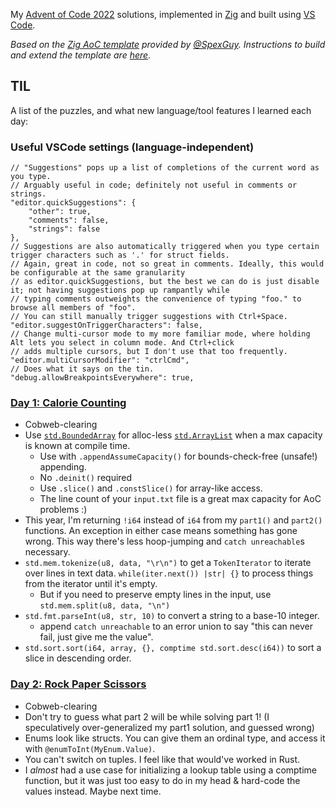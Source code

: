 My [Advent of Code 2022](https://adventofcode.com/2022) solutions, implemented in
[Zig](https://www.ziglang.org/) and built using [VS Code](https://code.visualstudio.com/).

_Based on the [Zig AoC template](https://github.com/SpexGuy/Zig-AoC-Template) provided by [@SpexGuy](https://github.com/SpexGuy/).
Instructions to build and extend the template are [here](TEMPLATE.md)._

## TIL

A list of the puzzles, and what new language/tool features I learned each day:

### Useful VSCode settings (language-independent)
```
// "Suggestions" pops up a list of completions of the current word as you type.
// Arguably useful in code; definitely not useful in comments or strings.
"editor.quickSuggestions": {
    "other": true,
    "comments": false,
    "strings": false
},
// Suggestions are also automatically triggered when you type certain trigger characters such as '.' for struct fields.
// Again, great in code, not so great in comments. Ideally, this would be configurable at the same granularity
// as editor.quickSuggestions, but the best we can do is just disable it; not having suggestions pop up rampantly while
// typing comments outweights the convenience of typing "foo." to browse all members of "foo".
// You can still manually trigger suggestions with Ctrl+Space.
"editor.suggestOnTriggerCharacters": false,
// Change multi-cursor mode to my more familiar mode, where holding Alt lets you select in column mode. And Ctrl+click
// adds multiple cursors, but I don't use that too frequently.
"editor.multiCursorModifier": "ctrlCmd",
// Does what it says on the tin.
"debug.allowBreakpointsEverywhere": true,
```

### [Day 1: Calorie Counting](https://adventofcode.com/2022/day/1)
- Cobweb-clearing
- Use [`std.BoundedArray`](https://ziglang.org/documentation/master/std/#root;BoundedArray) for alloc-less [`std.ArrayList`](https://ziglang.org/documentation/master/std/#root;ArrayList) when a max capacity is known at compile time.
  - Use with `.appendAssumeCapacity()` for bounds-check-free (unsafe!) appending.
  - No `.deinit()` required
  - Use `.slice()` and `.constSlice()` for array-like access.
  - The line count of your `input.txt` file is a great max capacity for AoC problems :)
- This year, I'm returning `!i64` instead of `i64` from my `part1()` and `part2()` functions. An exception in either case means something
  has gone wrong. This way there's less hoop-jumping and `catch unreachable`s necessary.
- `std.mem.tokenize(u8, data, "\r\n")` to get a `TokenIterator` to iterate over lines in text data.
  `while(iter.next()) |str| {}` to process things from the iterator until it's empty.
  - But if you need to preserve empty lines in the input, use `std.mem.split(u8, data, "\n")`
- `std.fmt.parseInt(u8, str, 10)` to convert a string to a base-10 integer.
  - append `catch unreachable` to an error union to say "this can never fail, just give me the value".
- `std.sort.sort(i64, array, {}, comptime std.sort.desc(i64))` to sort a slice in descending order.

### [Day 2: Rock Paper Scissors](https://adventofcode.com/2022/day/2)
- Cobweb-clearing
- Don't try to guess what part 2 will be while solving part 1! (I speculatively over-generalized my part1 solution, and guessed wrong)
- Enums look like structs. You can give them an ordinal type, and access it with `@enumToInt(MyEnum.Value)`.
- You can't switch on tuples. I feel like that would've worked in Rust.
- I _almost_ had a use case for initializing a lookup table using a comptime function, but it was just too easy to do in my head & hard-code the values instead. Maybe next time.
